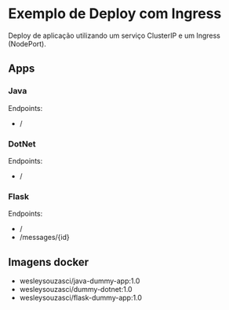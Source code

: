 # Exemplo de Deploy com Ingress

Deploy de aplicação utilizando um serviço ClusterIP e um Ingress (NodePort).

## Apps

### Java

Endpoints:
 - /

### DotNet

Endpoints:
 - /

### Flask

Endpoints:
 - /
 - /messages/{id}

## Imagens docker
- wesleysouzasci/java-dummy-app:1.0
- wesleysouzasci/dummy-dotnet:1.0
- wesleysouzasci/flask-dummy-app:1.0